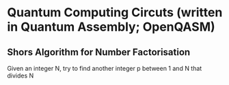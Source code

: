 # Quantum Computing Circuts (written in Quantum Assembly; OpenQASM)

## Shors Algorithm for Number Factorisation

Given an integer N, try to find another integer p between 1 and N that divides N
